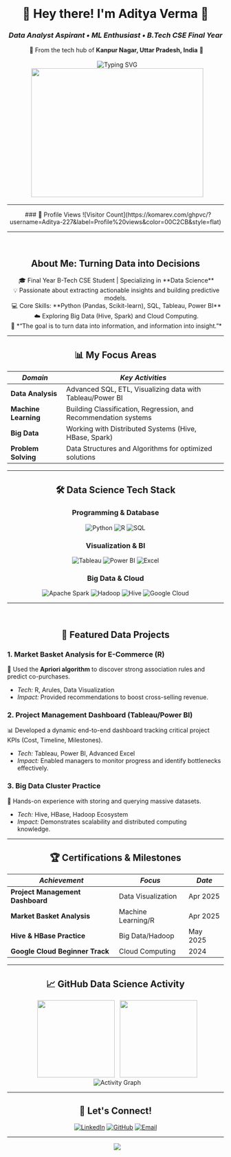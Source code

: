 <div align="center">
  <h1> 🚀 Hey there! I'm Aditya Verma 🚀 </h1>
<h3> <i> Data Analyst Aspirant • ML Enthusiast • B.Tech CSE Final Year </i> </h3>
 🌆 From the tech hub of <strong>Kanpur Nagar, Uttar Pradesh, India</strong> 🌆<br>
</div> 

<div align="center">
  <img src="https://readme-typing-svg.herokuapp.com?font=Fira+Code&size=22&duration=3000&pause=1000&color=00C2CB&center=true&vCenter=true&width=600&lines=Welcome+to+my+Data+Universe!;B.Tech+CSE+Final+Year;Aspiring+Data+Analyst;Machine+Learning+Explorer;Big+Data+Enthusiast;Let's+Connect+and+Collaborate!" alt="Typing SVG" />
</div>

<div align="center">
  <img src="https://media.giphy.com/media/L1R1tvI9svkIWwpVYr/giphy.gif" width="400" height="300"/>
</div>

---

<div align="center">
  
### 👀 Profile Views
![Visitor Count](https://komarev.com/ghpvc/?username=Aditya-227&label=Profile%20views&color=00C2CB&style=flat)

</div>

---

<div align="center">
  <h2> About Me: Turning Data into Decisions</h2>
 🎓 Final Year B-Tech CSE Student | Specializing in **Data Science**<br>
 💡 Passionate about extracting actionable insights and building predictive models.<br>
 💻 Core Skills: **Python (Pandas, Scikit-learn), SQL, Tableau, Power BI**<br>
 ☁️ Exploring Big Data (Hive, Spark) and Cloud Computing.<br>
 🌱 *“The goal is to turn data into information, and information into insight.”*<br>
</div>

---

<div align="center">
<h2>📊 My Focus Areas </h2>

| *Domain* | *Key Activities* |
|-------------|-------------------|
| **Data Analysis** | Advanced SQL, ETL, Visualizing data with Tableau/Power BI |
| **Machine Learning** | Building Classification, Regression, and Recommendation systems |
| **Big Data** | Working with Distributed Systems (Hive, HBase, Spark) |
| **Problem Solving** | Data Structures and Algorithms for optimized solutions |

</div>

---

<div align="center">
<h2>🛠️ Data Science Tech Stack</h2>

### Programming & Database
![Python](https://img.shields.io/badge/Python-00C2CB?style=for-the-badge&logo=python&logoColor=white)
![R](https://img.shields.io/badge/R-0096FF?style=for-the-badge&logo=r&logoColor=white)
![SQL](https://img.shields.io/badge/SQL-00C2CB?style=for-the-badge&logo=mysql&logoColor=white)

### Visualization & BI
![Tableau](https://img.shields.io/badge/Tableau-0096FF?style=for-the-badge&logo=tableau&logoColor=white)
![Power BI](https://img.shields.io/badge/Power_BI-00C2CB?style=for-the-badge&logo=powerbi&logoColor=black)
![Excel](https://img.shields.io/badge/Excel-0096FF?style=for-the-badge&logo=microsoftexcel&logoColor=white)

### Big Data & Cloud
![Apache Spark](https://img.shields.io/badge/Apache_Spark-0096FF?style=for-the-badge&logo=apachespark&logoColor=white)
![Hadoop](https://img.shields.io/badge/Hadoop-00C2CB?style=for-the-badge&logo=apachehadoop&logoColor=white)
![Hive](https://img.shields.io/badge/Hive-0096FF?style=for-the-badge&logo=apache&logoColor=white)
![Google Cloud](https://img.shields.io/badge/Google_Cloud-00C2CB?style=for-the-badge&logo=googlecloud&logoColor=white)

</div>

---

<div align="center">
  <h2> 📂 Featured Data Projects </h2>
</div>

<div align="left">

### **1. Market Basket Analysis for E-Commerce (R)**  
🛒 Used the **Apriori algorithm** to discover strong association rules and predict co-purchases.  
- *Tech:* R, Arules, Data Visualization  
- *Impact:* Provided recommendations to boost cross-selling revenue.  

### **2. Project Management Dashboard (Tableau/Power BI)**  
📊 Developed a dynamic end-to-end dashboard tracking critical project KPIs (Cost, Timeline, Milestones).  
- *Tech:* Tableau, Power BI, Advanced Excel  
- *Impact:* Enabled managers to monitor progress and identify bottlenecks effectively.  

### **3. Big Data Cluster Practice**  
💾 Hands-on experience with storing and querying massive datasets.  
- *Tech:* Hive, HBase, Hadoop Ecosystem  
- *Impact:* Demonstrates scalability and distributed computing knowledge.  

</div>

---

<div align="center">
<h2> 🏆 Certifications & Milestones </h2>

| *Achievement* | *Focus* | *Date* |
|-------------------|------------|-----------|
| **Project Management Dashboard** | Data Visualization | Apr 2025 |
| **Market Basket Analysis** | Machine Learning/R | Apr 2025 |
| **Hive & HBase Practice** | Big Data/Hadoop | May 2025 |
| **Google Cloud Beginner Track** | Cloud Computing | 2024 |

</div>

---

<div align="center">
<h2> 📈 GitHub Data Science Activity </h2>
</div>

<div align="center">
  <img height="180em" src="https://github-readme-stats.vercel.app/api?username=Aditya-227&show_icons=true&theme=tokyonight&include_all_commits=true&count_private=true"/>
  <img height="180em" src="https://github-readme-stats.vercel.app/api/top-langs/?username=Aditya-227&layout=compact&langs_count=8&theme=tokyonight"/>
</div>

<div align="center">
  <img src="https://github-readme-activity-graph.vercel.app/graph?username=Aditya-227&theme=tokyo-night&bg_color=0D1117&color=00C2CB&line=0096FF&point=00C2CB&area=true&hide_border=true" alt="Activity Graph"/>
</div>


---

<div align="center">
<h2> 🤝 Let's Connect! </h2>

[![LinkedIn](https://img.shields.io/badge/LinkedIn-0096FF?style=for-the-badge&logo=linkedin&logoColor=white)](https://linkedin.com/in/your-link)
[![GitHub](https://img.shields.io/badge/GitHub-00C2CB?style=for-the-badge&logo=github&logoColor=white)](https://github.com/Aditya-227)
[![Email](https://img.shields.io/badge/Email-0096FF?style=for-the-badge&logo=gmail&logoColor=white)](mailto:your.email@example.com)

</div>

---

<div align="center">
  <img src="https://capsule-render.vercel.app/api?type=waving&color=gradient&customColorList=0,12,24,30&height=120&section=footer&text=Thanks%20for%20visiting!%20Connect%20for%20Data%20Science%20Projects%20🚀&fontSize=24&fontColor=white&animation=twinkling"/>
</div>
